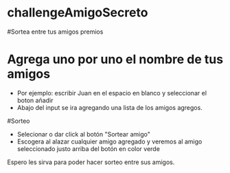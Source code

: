 # challengeAmigoSecreto

#Sortea entre tus amigos premios

# Agrega uno por uno el nombre de tus amigos
- Por ejemplo: escribir Juan en el espacio en blanco y seleccionar el boton añadir
- Abajo del input se ira agregando una lista de los amigos agregos.

#Sorteo
- Selecionar o dar click al botón "Sortear amigo"
- Escogera al alazar cualquier amigo agregado y veremos al amigo seleccionado justo arriba del botón en color verde

Espero les sirva para poder hacer sorteo entre sus amigos.
